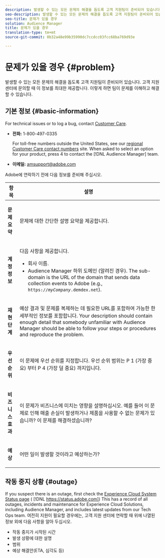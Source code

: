 ```yaml
---
description: 발생할 수 있는 모든 문제의 해결을 돕도록 고객 지원팀이 준비되어 있습니다. 고객 지원 센터에 문의할 때 이 정보를 최대한 제공합니다. 이렇게 하면 팀이 문제를 이해하고 해결할 수 있습니다.
seo-description: 발생할 수 있는 모든 문제의 해결을 돕도록 고객 지원팀이 준비되어 있습니다. 고객 지원 센터에 문의할 때 이 정보를 최대한 제공합니다. 이렇게 하면 팀이 문제를 이해하고 해결할 수 있습니다.
seo-title: 문제가 있을 경우
solution: Audience Manager
title: 문제가 있을 경우
translation-type: tm+mt
source-git-commit: 0b32a48e99b35990dc7ccdcc03fcc68ba769d93e

---
```



# 문제가 있을 경우 {#problem}

발생할 수 있는 모든 문제의 해결을 돕도록 고객 지원팀이 준비되어 있습니다. 고객 지원 센터에 문의할 때 이 정보를 최대한 제공합니다. 이렇게 하면 팀이 문제를 이해하고 해결할 수 있습니다.

## 기본 정보 {#basic-information}

<!-- 

r_problem.xml

 -->

For technical issues or to log a bug, contact [Customer Care](https://helpx.adobe.com/marketing-cloud/contact-support.html).

* **전화:** 1-800-497-0335

   For toll-free numbers outside the United States, see our [regional Customer Care contact numbers](https://helpx.adobe.com/contact/dma-external/DMACustomeCareRegionalPhoneNumbers.html) site. When asked to select an option for your product, press 4 to contact the [!DNL Audience Manager] team.

* **이메일:** amsupport@adobe.com

Adobe에 연락하기 전에 다음 정보를 준비해 주십시오.

<table id="table_28E76031E2804265B1A48AB2659F68F0"> 
 <thead> 
  <tr> 
   <th colname="col1" class="entry"> 항목 </th> 
   <th colname="col2" class="entry"> 설명 </th> 
  </tr>
 </thead>
 <tbody> 
  <tr> 
   <td colname="col1"> <p><b>문제 요약</b> </p> </td> 
   <td colname="col2"> <p>문제에 대한 간단한 설명 요약을 제공합니다. </p> </td> 
  </tr> 
  <tr> 
   <td colname="col1"> <p><b>계정 정보</b> </p> </td> 
   <td colname="col2"> <p>다음 사항을 제공합니다. </p> <p> 
     <ul id="ul_6ACF6EF2165C4041A891FF36D78BBA63"> 
      <li id="li_86573CAAE8454BE6BDF44F9A8281FF95">회사 이름. </li> 
      <li id="li_8259BB738BA84A13982A8E84BCF56B2A"><span class="keyword"> Audience Manager</span> 하위 도메인 (알려진 경우). The sub-domain is the URL of the domain that sends data collection events to <span class="keyword"> Adobe</span> (e.g., <code>https://<i>myCompany</i>.demdex.net</code>). </li> 
     </ul> </p> </td> 
  </tr> 
  <tr> 
   <td colname="col1"> <p><b>재현 단계</b> </p> </td> 
   <td colname="col2"> <p>예상 결과 및 문제를 복제하는 데 필요한 URL를 포함하여 가능한 한 세부적인 정보를 포함합니다. Your description should contain enough detail that somebody unfamiliar with <span class="keyword"> Audience Manager</span> should be able to follow your steps or procedures and reproduce the problem. </p> </td> 
  </tr> 
  <tr> 
   <td colname="col1"> <p><b>우선순위</b> </p> </td> 
   <td colname="col2"> <p>이 문제에 우선 순위를 지정합니다. 우선 순위 범위는 P 1 (가장 중요) 부터 P 4 (가장 덜 중요) 까지입니다. </p> </td> 
  </tr> 
  <tr> 
   <td colname="col1"> <p><b>비즈니스 효과</b> </p> </td> 
   <td colname="col2"> <p>이 문제가 비즈니스에 미치는 영향을 설명하십시오. 예를 들어 이 문제로 인해 매출 손실이 발생하거나 제품을 사용할 수 없는 문제가 있습니까? 이 문제를 해결하셨습니까? </p> </td> 
  </tr> 
  <tr> 
   <td colname="col1"> <p><b>예상</b> </p> </td> 
   <td colname="col2"> <p>어떤 일이 발생할 것이라고 예상하는가? </p> </td> 
  </tr> 
 </tbody> 
</table>

## 작동 중지 상황 {#outage}

If you suspect there is an outage, first check the [Experience Cloud System Status page](https://status.adobe.com) ( [!DNL https://status.adobe.com]) This has a record of all outages, incidents and maintenance for Experience Cloud Solutions, including Audience Manager, and includes latest updates from our Tech Ops team. 여전히 지원이 필요할 경우에는, 고객 지원 센터에 연락할 때 위에 나열된 정보 외에 다음 사항을 알아 두십시오.

* 작동 중지가 시작된 시간
* 발생 상황에 대한 설명
* 범위
* 예상 해결안(ETA, 심각도 등)